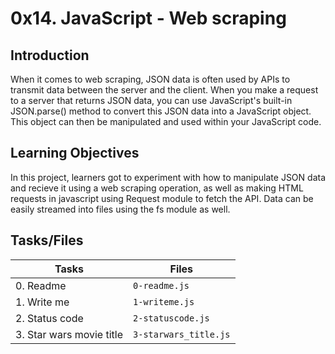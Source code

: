 # 0x14. JavaScript - Web scraping

## Introduction 
When it comes to web scraping, JSON data is often used by APIs to transmit data between the server and the client. When you make a request to a server that returns JSON data, you can use JavaScript's built-in JSON.parse() method to convert this JSON data into a JavaScript object. This object can then be manipulated and used within your JavaScript code.

## Learning Objectives
In this project, learners got to experiment with how to manipulate JSON data and recieve it using a web scraping operation, as well as making HTML requests in javascript using Request module to fetch the API.
Data can be easily streamed into files using the fs module as well.

## Tasks/Files


|      Tasks          |Files               |
|----------------|-------------------------------|
|0. Readme|`0-readme.js`| 
|1. Write me|`1-writeme.js`| 
|2. Status code|`2-statuscode.js`|
|3. Star wars movie title|`3-starwars_title.js`|

